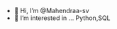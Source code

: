 - 👋 Hi, I’m @Mahendraa-sv
- 👀 I’m interested in ... Python,SQL
  
  

<!---
Mahendraa-sv/Mahendraa-sv is a ✨ special ✨ repository because its `README.md` (this file) appears on your GitHub profile.
You can click the Preview link to take a look at your changes.
--->
